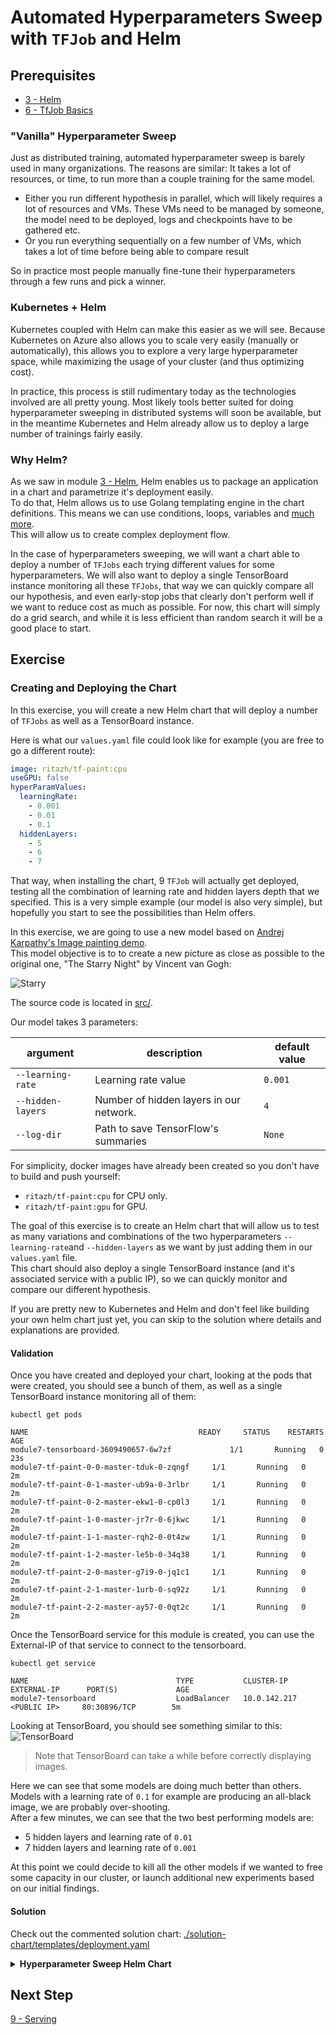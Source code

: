 # Automated Hyperparameters Sweep with `TFJob` and Helm

## Prerequisites

* [3 - Helm](../3-helm)
* [6 - TfJob Basics](../6-tfjob)
  
### "Vanilla" Hyperparameter Sweep

Just as distributed training, automated hyperparameter sweep is barely used in many organizations.
The reasons are similar: It takes a lot of resources, or time, to run more than a couple training for the same model.
  * Either you run different hypothesis in parallel, which will likely requires a lot of resources and VMs. These VMs need to be managed by someone, the model need to be deployed, logs and checkpoints have to be gathered etc.
  * Or you run everything sequentially on a few number of VMs, which takes a lot of time before being able to compare result

So in practice most people manually fine-tune their hyperparameters through a few runs and pick a winner.

### Kubernetes + Helm

Kubernetes coupled with Helm can make this easier as we will see. 
Because Kubernetes on Azure also allows you to scale very easily (manually or automatically), this allows you to explore a very large hyperparameter space, while maximizing the usage of your cluster (and thus optimizing cost).

In practice, this process is still rudimentary today as the technologies involved are all pretty young. Most likely tools better suited for doing hyperparameter sweeping in distributed systems will soon be available, but in the meantime Kubernetes and Helm already allow us to deploy a large number of trainings fairly easily.

### Why Helm?

As we saw in module [3 - Helm](../3-helm), Helm enables us to package an application in a chart and parametrize it's deployment easily.  
To do that, Helm allows us to use Golang templating engine in the chart definitions. This means we can use conditions, loops, variables and [much more](https://docs.helm.sh/chart_template_guide).  
This will allow us to create complex deployment flow.   

In the case of hyperparameters sweeping, we will want a chart able to deploy a number of `TFJobs` each trying different values for some hyperparameters.
We will also want to deploy a single TensorBoard instance monitoring all these `TFJobs`, that way we can quickly compare all our hypothesis, and even early-stop jobs that clearly don't perform well if we want to reduce cost as much as possible.
For now, this chart will simply do a grid search, and while it is less efficient than random search it will be a good place to start.

## Exercise

### Creating and Deploying the Chart
In this exercise, you will create a new Helm chart that will deploy a number of `TFJobs` as well as a TensorBoard instance.

Here is what our `values.yaml` file could look like for example (you are free to go a different route):

```yaml
image: ritazh/tf-paint:cpu
useGPU: false
hyperParamValues:
  learningRate:
    - 0.001
    - 0.01
    - 0.1
  hiddenLayers:
    - 5
    - 6
    - 7
```

That way, when installing the chart, 9 `TFJob` will actually get deployed, testing all the combination of learning rate and hidden layers depth that we specified.
This is a very simple example (our model is also very simple), but hopefully you start to see the possibilities than Helm offers.

In this exercise, we are going to use a new model based on [Andrej Karpathy's Image painting demo](http://cs.stanford.edu/people/karpathy/convnetjs/demo/image_regression.html).  
This model objective is to to create a new picture as close as possible to the original one, "The Starry Night" by Vincent van Gogh:

![Starry](./src/starry.jpg)

The source code is located in [src/](./src/).  

Our model takes 3 parameters:

| argument | description | default value |
|------|-------------|---------------|
|`--learning-rate` | Learning rate value | `0.001` | 
|`--hidden-layers` | Number of hidden layers in our network. | `4` | 
|`--log-dir` | Path to save TensorFlow's summaries | `None`| 

For simplicity, docker images have already been created so you don't have to build and push yourself:
* `ritazh/tf-paint:cpu` for CPU only.
* `ritazh/tf-paint:gpu` for GPU.  

The goal of this exercise is to create an Helm chart that will allow us to test as many variations and combinations of the two hyperparameters `--learning-rate`and `--hidden-layers` as we want by just adding them in our `values.yaml` file.   
This chart should also deploy a single TensorBoard instance (and it's associated service with a public IP), so we can quickly monitor and compare our different hypothesis.

If you are pretty new to Kubernetes and Helm and don't feel like building your own helm chart just yet, you can skip to the solution where details and explanations are provided.

#### Validation

Once you have created and deployed your chart, looking at the pods that were created, you should see a bunch of them, as well as a single TensorBoard instance monitoring all of them:

```console
kubectl get pods
```

```
NAME                                      READY     STATUS    RESTARTS   AGE
module7-tensorboard-3609490657-6w7zf             1/1       Running   0          23s
module7-tf-paint-0-0-master-tduk-0-zqngf     1/1       Running   0          2m
module7-tf-paint-0-1-master-ub9a-0-3rlbr     1/1       Running   0          2m
module7-tf-paint-0-2-master-ekw1-0-cp0l3     1/1       Running   0          2m
module7-tf-paint-1-0-master-jr7r-0-6jkwc     1/1       Running   0          2m
module7-tf-paint-1-1-master-rqh2-0-0t4zw     1/1       Running   0          2m
module7-tf-paint-1-2-master-le5b-0-34q38     1/1       Running   0          2m
module7-tf-paint-2-0-master-g7i9-0-jq1c1     1/1       Running   0          2m
module7-tf-paint-2-1-master-1urb-0-sq92z     1/1       Running   0          2m
module7-tf-paint-2-2-master-ay57-0-0qt2c     1/1       Running   0          2m
```

Once the TensorBoard service for this module is created, you can use the External-IP of that service to connect to the tensorboard.

```console
kubectl get service

NAME                                 TYPE           CLUSTER-IP     EXTERNAL-IP      PORT(S)             AGE
module7-tensorboard                  LoadBalancer   10.0.142.217   <PUBLIC IP>     80:30896/TCP        5m

```

Looking at TensorBoard, you should see something similar to this:
![TensorBoard](tensorboard.png)

> Note that TensorBoard can take a while before correctly displaying images.

Here we can see that some models are doing much better than others. Models with a learning rate of `0.1` for example are producing an all-black image, we are probably over-shooting.  
After a few minutes, we can see that the two best performing models are:
* 5 hidden layers and learning rate of `0.01`
* 7 hidden layers and learning rate of `0.001`

At this point we could decide to kill all the other models if we wanted to free some capacity in our cluster, or launch additional new experiments based on our initial findings.

#### Solution
Check out the commented solution chart: [./solution-chart/templates/deployment.yaml](./solution-chart/templates/deployment.yaml)
<details>
<summary><strong>Hyperparameter Sweep Helm Chart</strong></summary>

Install the chart with command:

```console
cd 7-hyperparam-sweep/solution-chart/
helm install .

NAME:   telling-buffalo
LAST DEPLOYED: 
NAMESPACE: tfworkflow
STATUS: DEPLOYED

RESOURCES:
==> v1/Service
NAME                 TYPE          CLUSTER-IP    EXTERNAL-IP  PORT(S)       AGE
module7-tensorboard  LoadBalancer  10.0.142.217  <pending>    80:30896/TCP  1s

==> v1beta1/Deployment
NAME                 DESIRED  CURRENT  UP-TO-DATE  AVAILABLE  AGE
module7-tensorboard  1        1        1           0          1s

==> v1alpha1/TFJob
NAME                  AGE
module7-tf-paint-0-0  1s
module7-tf-paint-1-0  1s
module7-tf-paint-1-1  1s
module7-tf-paint-2-1  1s
module7-tf-paint-2-2  1s
module7-tf-paint-0-1  1s
module7-tf-paint-0-2  1s
module7-tf-paint-1-2  1s
module7-tf-paint-2-0  0s

==> v1/Pod(related)
NAME                                  READY  STATUS             RESTARTS  AGE
module7-tensorboard-6b6f5448ff-229cj  0/1    ContainerCreating  0         1s
tensorboard-85dfc74f8d-4gf24          1/1    Running            0         4h

```
</details>

## Next Step

[9 - Serving](../9-serving)
